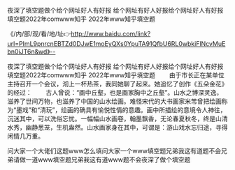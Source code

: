 夜深了填空题做个给个网址好人有好报
给个网址有好人好报给个网址好人有好报
填空题2022年comwww知乎
2022年www知乎填空题


《/内/部/观/看/地/址👉http://www.baidu.com/link?url=PImL9pnrcnEBTZd0DJwE1moEyQXs0YpuTA91QfbU6RL0wbkiFlNcvMuEbn0iJT6n&wd》--

夜深了填空题做个给个网址好人有好报
给个网址有好人好报给个网址好人有好报
填空题2022年comwww知乎
2022年www知乎填空题
　　由于市长正在某单位主持召开一个会议，沏上一杯热茶，我同她聊了起来。她追忆了创作《五朵金花》的经过：
　　古人曾说：“画中丘壑，也是画家胸中之丘壑”。山水之博深灵逸，滋养了世间万物，也滋养了中国的山水绘画。难怪宋代的大书画家米芾曾把绘画称为“墨戏”和“清玩”，绘画的确具有愉悦性情的意趣。画中所描绘的意境令人神往，沉迷其中，可以洗俗忘忧。一幅幅山水画卷，翰墨飘香，无论春夏秋冬，终是山清水秀，幽静葱茏，生机盎然。山水画家身在其中，可谓是：游山戏水忘归途，寻得闲情几万重。





问大家一个大佬们这题www怎么填问大家一个www填空题兄弟我这有道题不会兄弟请做一道www填空题兄弟我这有道www题不会夜深了做个填空题
